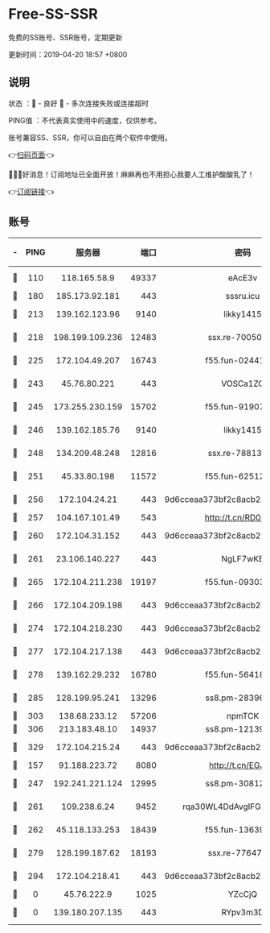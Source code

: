 # Free-SS-SSR

免费的SS账号、SSR账号，定期更新

更新时间：2019-04-20 18:57 +0800

## 说明

状态     ：🙂 - 良好 🙁 - 多次连接失败或连接超时

PING值   ：不代表真实使用中的速度，仅供参考。

账号兼容SS、SSR，你可以自由在两个软件中使用。

👉[扫码页面](https://liesauer.github.io/Free-SS-SSR/)👈

🎉🎉🎉好消息！订阅地址已全面开放！麻麻再也不用担心我要人工维护酸酸乳了！

👉[订阅链接](https://www.liesauer.net/yogurt/subscribe?ACCESS_TOKEN=DAYxR3mMaZAsaqUb)👈

## 账号

|-|PING|服务器|端口|密码|加密方式|区域|
|:----:|:----:|:-----:|-----:|:----:|:----:|:----:|
|🙂|110|118.165.58.9|49337|eAcE3v|chacha20-ietf|TW|
|🙂|180|185.173.92.181|443|sssru.icu|rc4-md5|RU|
|🙂|213|139.162.123.96|9140|likky1415|aes-256-cfb|JP|
|🙂|218|198.199.109.236|12483|ssx.re-70050948|aes-256-cfb|US|
|🙂|225|172.104.49.207|16743|f55.fun-02441032|aes-256-cfb|SG|
|🙂|243|45.76.80.221|443|VOSCa1ZG|aes-256-cfb|DE|
|🙂|245|173.255.230.159|15702|f55.fun-91907553|aes-256-cfb|US|
|🙂|246|139.162.185.76|9140|likky1415|aes-256-cfb|DE|
|🙂|248|134.209.48.248|12816|ssx.re-78813577|aes-256-cfb|US|
|🙂|251|45.33.80.198|11572|f55.fun-62512711|aes-256-cfb|US|
|🙂|256|172.104.24.21|443|9d6cceaa373bf2c8acb22e60b6a58be6|aes-256-cfb|US|
|🙂|257|104.167.101.49|543|http://t.cn/RD0D7sx|rc4-md5|CA|
|🙂|260|172.104.31.152|443|9d6cceaa373bf2c8acb22e60b6a58be6|aes-256-cfb|US|
|🙂|261|23.106.140.227|443|NgLF7wKB|aes-256-cfb|US|
|🙂|265|172.104.211.238|19197|f55.fun-09303839|aes-256-cfb|US|
|🙂|266|172.104.209.198|443|9d6cceaa373bf2c8acb22e60b6a58be6|aes-256-cfb|US|
|🙂|274|172.104.218.230|443|9d6cceaa373bf2c8acb22e60b6a58be6|aes-256-cfb|US|
|🙂|277|172.104.217.138|443|9d6cceaa373bf2c8acb22e60b6a58be6|aes-256-cfb|US|
|🙂|278|139.162.29.232|16780|f55.fun-56418519|aes-256-cfb|SG|
|🙂|285|128.199.95.241|13296|ss8.pm-28396550|aes-256-cfb|SG|
|🙂|303|138.68.233.12|57206|npmTCK|rc4-md5|US|
|🙂|306|213.183.48.10|14937|ss8.pm-12139832|rc4-md5|RU|
|🙂|329|172.104.215.24|443|9d6cceaa373bf2c8acb22e60b6a58be6|aes-256-cfb|US|
|🙂|157|91.188.223.72|8080|http://t.cn/EGJIyrl|rc4-md5|RU|
|🙂|247|192.241.221.124|12995|ss8.pm-30812425|aes-256-cfb|US|
|🙂|261|109.238.6.24|9452|rqa30WL4DdAvgIFG6Fs3znzTa|aes-256-cfb|FR|
|🙂|262|45.118.133.253|18439|f55.fun-13639726|aes-256-cfb|SG|
|🙂|279|128.199.187.62|18193|ssx.re-77647614|aes-256-cfb|SG|
|🙂|294|172.104.218.41|443|9d6cceaa373bf2c8acb22e60b6a58be6|aes-256-cfb|US|
|🙁|0|45.76.222.9|1025|YZcCjQ|rc4-md5|JP|
|🙁|0|139.180.207.135|443|RYpv3m3D|aes-256-cfb|JP|
